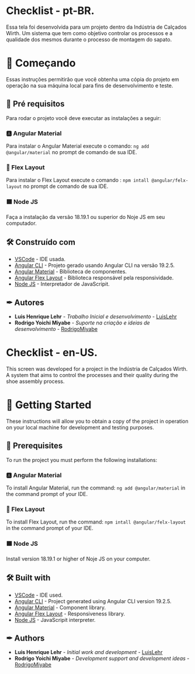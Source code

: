 # Checklist - pt-BR.

Essa tela foi desenvolvida para um projeto dentro da Indústria de Calçados Wirth.
Um sistema que tem como objetivo controlar os processos e a qualidade dos mesmos durante o processo de montagem do sapato.


# 🚀 Começando
Essas instruções permitirão que você obtenha uma cópia do projeto em operação na sua máquina local para fins de desenvolvimento e teste.

## 📝 Pré requisitos

Para rodar o projeto você deve executar as instalações a seguir:

### 🅰 Angular Material

Para instalar o Angular Material execute o comando: ```ng add @angular/material``` no prompt de comando de sua IDE.

### 📏 Flex Layout

Para instalar o Flex Layout execute o comando : ```npm intall @angular/felx-layout``` no prompt de comando de sua IDE.

### 🟩 Node JS
Faça a instalação da versão 18.19.1 ou superior do Noje JS em seu computador.

## 🛠 Construído com
* [VSCode](https://code.visualstudio.com/) - IDE usada.
* [Angular CLI](https://angular.dev/tools/cli/setup-local) - Projeto gerado usando Angular CLI na versão 19.2.5.
* [Angular Material](https://material.angular.io/) - Biblioteca de componentes.
* [Angular Flex Layout](https://material.angularjs.org/latest/layout/introduction) - Biblioteca responsável pela responsividade.
* [Node JS](https://nodejs.org/en) - Interpretador de JavaScripit.

## ✒ Autores
* **Luis Henrique Lehr** - *Trabalho Inicial e desenvolvimento* - [LuisLehr](https://github.com/LuisLehr)
* **Rodrigo Yoichi Miyabe** - *Suporte na criação e ideias de desenvolvimento* - [RodrigoMiyabe](https://github.com/rodrigomiyabe)


# Checklist - en-US.

This screen was developed for a project in the Indústria de Calçados Wirth.
A system that aims to control the processes and their quality during the shoe assembly process.

# 🚀 Getting Started
These instructions will allow you to obtain a copy of the project in operation on your local machine for development and testing purposes.

## 📝 Prerequisites

To run the project you must perform the following installations:

### 🅰 Angular Material

To install Angular Material, run the command: ```ng add @angular/material``` in the command prompt of your IDE.

### 📏 Flex Layout

To install Flex Layout, run the command: ```npm intall @angular/felx-layout``` in the command prompt of your IDE.

### 🟩 Node JS
Install version 18.19.1 or higher of Noje JS on your computer.

## 🛠 Built with
* [VSCode](https://code.visualstudio.com/) - IDE used.
* [Angular CLI](https://angular.dev/tools/cli/setup-local) - Project generated using Angular CLI version 19.2.5.
* [Angular Material](https://material.angular.io/) - Component library.
* [Angular Flex Layout](https://material.angularjs.org/latest/layout/introduction) - Responsiveness library.
* [Node JS](https://nodejs.org/en) - JavaScripit interpreter.

## ✒ Authors
* **Luis Henrique Lehr** - *Initial work and development* - [LuisLehr](https://github.com/LuisLehr)
* **Rodrigo Yoichi Miyabe** - *Development support and development ideas* - [RodrigoMiyabe](https://github.com/rodrigomiyabe)
